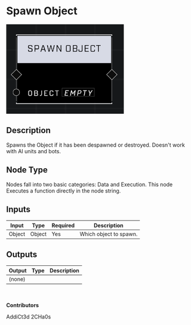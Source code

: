 # Spawn Object
![](../../../.gitbook/assets/spawn-object.png)
## Description
Spawns the Object if it has been despawned or destroyed. Doesn't work with AI units and bots.

## Node Type
Nodes fall into two basic categories: Data and Execution. This node Executes a function directly in the node string.

## Inputs
| Input | Type | Required | Description |
|------------------|------------------|----------|--------------------------------------------------------------|
| Object | Object | Yes | Which object to spawn. |

## Outputs
| Output | Type | Description |
|------------------|------------------|--------------------------------------------------------------|
| (none) | | |

\
\
**Contributors**

AddiCt3d 2CHa0s